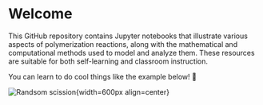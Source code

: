 # Welcome

This GitHub repository contains Jupyter notebooks that illustrate various aspects of polymerization reactions, along with the mathematical and computational methods used to model and analyze them. These resources are suitable for both self-learning and classroom instruction.

You can learn to do cool things like the example below! 🚀

![Randsom scission](../notebooks/animation_PLP-SEC-10-pulses.gif){width=600px align=center}
